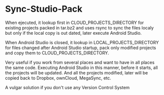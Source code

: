 # Sync-Studio-Pack

When ejecuted, it lookup first in CLOUD_PROJECTS_DIRECTORY for existing projects packed in tar.bz2
and uses rsync to sync the files localy but only if the local copy is out dated, later execute
Android Studio.
 
When Android Studio is closed, it lookup in LOCAL_PROJECTS_DIRECTORY for files changed after
Android Studio startup, pack only modified projects and copy them to CLOUD_PROJECTS_DIRECTORY.

Very useful if you work from several places and want to have in all places the same code.
Executing Android Studio in this manner, before it starts, all the projects will be updated.
And all the projects modified, later will be copied back to Dropbox, ownCloud, MegaSync, etc.

A vulgar solution if you don't use any Version Control System
